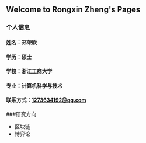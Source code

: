 ## Welcome to Rongxin Zheng's Pages


### 个人信息

#### 姓名：郑荣欣
#### 学历：硕士
#### 学校：浙江工商大学
#### 专业：计算机科学与技术
#### 联系方式：1273634192@qq.com

###研究方向
- 区块链
- 博弈论


